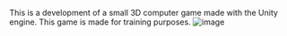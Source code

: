 This is a development of a small 3D computer game made with the Unity engine.
This game is made for training purposes.
![image](https://github.com/user-attachments/assets/61629407-79bb-49c1-8e14-93dce861bfad)
